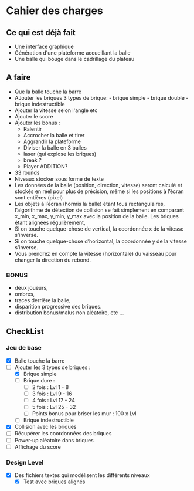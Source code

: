 # Cahier des charges 


## Ce qui est déjà fait 

- Une interface graphique
- Génération d'une plateforme accueillant la balle
- Une balle qui bouge dans le cadrillage du plateau


## A faire 

 - Que la balle touche la barre
 - AJouter les briques 3 types de brique:
        - brique simple
        - brique double
        - brique indestructible    
 - Ajouter la vitesse selon l'angle etc
 - Ajouter le score
 - Ajouter les bonus :
    - Ralentir
     - Accrocher la balle et tirer
     - Aggrandir la plateforme
     - Diviser la balle en 3 balles
     - laser (qui explose les briques)
     - break ?
     - Player ADDITION? 
 - 33 rounds
 - Niveaux stocker sous forme de texte
 - Les données de la balle (position, direction, vitesse) seront calculé et stockés en réel pour plus de précision, même si les positions à l’écran sont entières (pixel)
 - Les objets à l’écran (hormis la balle) étant tous rectangulaires, l’algorithme de détection de collision se fait simplement en comparant x_min, x_max, y_min, y_max avec la position de la balle. Les briques étant alignées régulièrement,
 - Si on touche quelque-chose de vertical, la coordonnée x de la vitesse s’inverse.
 - Si on touche quelque-chose d’horizontal, la coordonnée y de la vitesse s’inverse.
 - Vous prendrez en compte la vitesse (horizontale) du vaisseau pour changer la direction du rebond.

### BONUS 
-  deux joueurs,
-   ombres,
-  traces derrière la balle,
-   disparition progressive des briques.
-   distribution bonus/malus non aléatoire, etc ...

## CheckList
### Jeu de base
- [x] Balle touche la barre
- [ ] Ajouter les 3 types de briques :
	- [x] Brique simple
	- [ ] Brique dure :
		- [ ] 2 fois : Lvl 1 - 8
		- [ ] 3 fois : Lvl 9 - 16
		- [ ] 4 fois : Lvl 17 - 24
		- [ ] 5 fois : Lvl 25 - 32
		- [ ] Points bonus pour briser les mur : 100 x Lvl
	- [ ] Brique indestructible
- [x] Collision avec les briques
- [ ] Récupérer les coordonnées des briques
- [ ] Power-up aléatoire dans briques
- [ ] Affichage du score

### Design Level
- [x] Des fichiers textes qui modélisent les différents niveaux
	- [x] Test avec briques alignés
